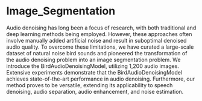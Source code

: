 # Image_Segmentation

Audio denoising has long been a focus of research,
with both traditional and deep learning methods being employed.
However, these approaches often involve manually
added artificial noise and result in suboptimal denoised audio
quality. To overcome these limitations, we have curated
a large-scale dataset of natural noise bird sounds and pioneered
the transformation of the audio denoising problem
into an image segmentation problem. We introduce the BirdAudioDenoisingModel,
utilizing 1,200 audio images. Extensive
experiments demonstrate that the BirdAudioDenoisingModel
achieves state-of-the-art performance in audio
denoising. Furthermore, our method proves to be versatile,
extending its applicability to speech denoising, audio
separation, audio enhancement, and noise estimation.
